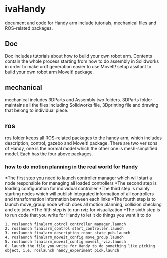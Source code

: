 # ivaHandy
document and code for Handy arm include tutorials, mechanical files and ROS-related packages.

## Doc
Doc includes tutorials about how to build your own robot arm. Contents contain the whole process starting from 
how to do assembly in Solidworks in order to  make urdf generation easier to use MoveIt! setup assitant to build 
your own robot arm MoveIt! package. 

## mechanical
mechanical includes 3DParts and Assembly two folders. 3DParts folder maintains all the files including Solidworks file, 
3Dprinting file and drawing that belong to individual piece.

## ros
ros folder keeps all ROS-related packages to the handy arm, which includes description, control, gazebo and MoveIt! package.
There are two verisons of Handy, one is the normal model which the other one is mesh-simplified model. Each has the four above packages.

### how to do motion planning in the real world for Handy
*The first step you need to launch controller manager which will start a node responsible for managing all loaded controllers
*The second step is loading configuration for individual controller 
*The third step is mainly starting nodes which will publish integrated information of all controllers and transformation information between each links 
*The fourth step is to launch move_group node which does all motion planning, collision checking and etc jobs
*The fifth step is to run rviz for visualization
*The sixth step is to run code that you write for Handy to let it do things you want it to do
```
1. roslaunch finalarm_cotrol controller_manager.launch
2. roslaunch finalarm_control start_controller.launch
3. roslaunch finalarm_description robot_state_pub.launch
4. roslaunch finalarm_moveit_config move_group.launch
5. roslaunch finalarm_moveit_config moveit_rviz.launch
6. launch the file you write for Handy to do something like picking object, i.e. roslaunch handy_experiment pick.launch
```
